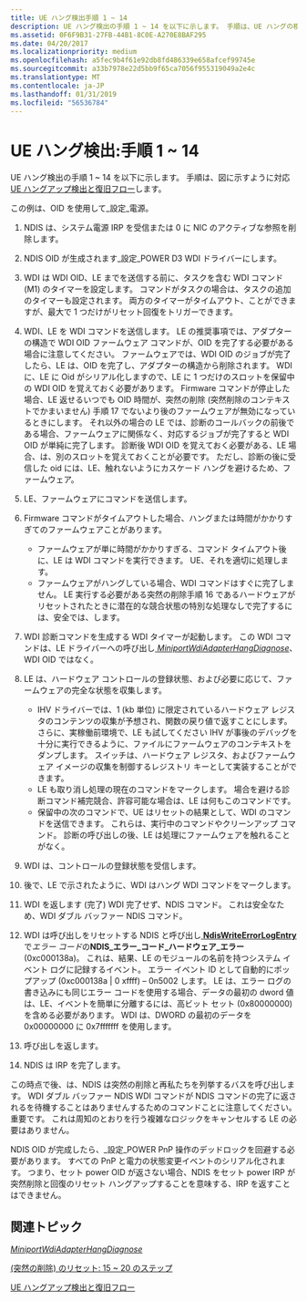 ```yaml
---
title: UE ハング検出手順 1 ~ 14
description: UE ハング検出の手順 1 ~ 14 を以下に示します。 手順は、UE ハングの検出と回復のフローの図に対応します。
ms.assetid: 0F6F9B31-27FB-44B1-8C0E-A270E8BAF295
ms.date: 04/20/2017
ms.localizationpriority: medium
ms.openlocfilehash: a5fec9b4f61e92db8fd486339e658afcef99745e
ms.sourcegitcommit: a33b7978e22d5bb9f65ca7056f955319049a2e4c
ms.translationtype: MT
ms.contentlocale: ja-JP
ms.lasthandoff: 01/31/2019
ms.locfileid: "56536784"
---
```

# <a name="ue-hang-detection-steps-1-14"></a>UE ハング検出:手順 1 ~ 14


UE ハング検出の手順 1 ~ 14 を以下に示します。 手順は、図に示すように対応[UE ハングアップ検出と復旧フロー](wdi-ue-hang-detection-and-recovery-flow.md)します。

この例は、OID を使用して\_設定\_電源。

1.  NDIS は、システム電源 IRP を受信または 0 に NIC のアクティブな参照を削除します。
2.  NDIS OID が生成されます\_設定\_POWER D3 WDI ドライバーにします。
3.  WDI は WDI OID、LE までを送信する前に、タスクを含む WDI コマンド (M1) のタイマーを設定します。 コマンドがタスクの場合は、タスクの追加のタイマーも設定されます。 両方のタイマーがタイムアウト、ことができますが、最大で 1 つだけがリセット回復をトリガーできます。
4.  WDI、LE を WDI コマンドを送信します。 LE の推奨事項では、アダプターの構造で WDI OID ファームウェア コマンドが、OID を完了する必要がある場合に注意してください。 ファームウェアでは、WDI OID のジョブが完了したら、LE は、OID を完了し、アダプターの構造から削除されます。 WDI に、LE に Oid がシリアル化しますので、LE に 1 つだけのスロットを保留中の WDI OID を覚えておく必要があります。 Firmware コマンドが停止した場合、LE 返せるいつでも OID 時間が、突然の削除 (突然削除のコンテキストでかまいません) 手順 17 でないより後のファームウェアが無効になっているときにします。 それ以外の場合の LE では、診断のコールバックの前後である場合、ファームウェアに関係なく、対応するジョブが完了すると WDI OID が単純に完了します。 診断後 WDI OID を覚えておく必要がある、LE 場合、は、別のスロットを覚えておくことが必要です。 ただし、診断の後に受信した oid には、LE、触れないようにカスケード ハングを避けるため、ファームウェア。
5.  LE、ファームウェアにコマンドを送信します。
6.  Firmware コマンドがタイムアウトした場合、ハングまたは時間がかかりすぎてのファームウェアことがあります。
    -   ファームウェアが単に時間がかかりすぎる、コマンド タイムアウト後に、LE は WDI コマンドを実行できます。 UE、それを適切に処理します。
    -   ファームウェアがハングしている場合、WDI コマンドはすぐに完了しません。 LE 実行する必要がある突然の削除手順 16 であるハードウェアがリセットされたときに潜在的な競合状態の特別な処理なしで完了するには、安全では、します。

7.  WDI 診断コマンドを生成する WDI タイマーが起動します。 この WDI コマンドは、LE ドライバーへの呼び出し[ *MiniportWdiAdapterHangDiagnose*](https://msdn.microsoft.com/library/windows/hardware/mt297558)、WDI OID ではなく。
8.  LE は、ハードウェア コントロールの登録状態、および必要に応じて、ファームウェアの完全な状態を収集します。
    -   IHV ドライバーでは、1 (kb 単位) に限定されているハードウェア レジスタのコンテンツの収集が予想され、関数の戻り値で返すことにします。 さらに、実稼働前環境で、LE も試してください IHV が事後のデバッグを十分に実行できるように、ファイルにファームウェアのコンテキストをダンプします。 スイッチは、ハードウェア レジスタ、およびファームウェア イメージの収集を制御するレジストリ キーとして実装することができます。
    -   LE も取り消し処理の現在のコマンドをマークします。 場合を避ける診断コマンド補完競合、許容可能な場合は、LE は何もこのコマンドです。
    -   保留中の次のコマンドで、UE はリセットの結果として、WDI のコマンドを送信できます。 これらは、実行中のコマンドやクリーンアップ コマンド。 診断の呼び出しの後、LE は処理にファームウェアを触れることがなく。

9.  WDI は、コントロールの登録状態を受信します。
10. 後で、LE で示されたように、WDI はハング WDI コマンドをマークします。
11. WDI を返します (完了) WDI 完了せず、NDIS コマンド。 これは安全なため、WDI ダブル バッファー NDIS コマンド。
12. WDI は呼び出しをリセットする NDIS と呼び出し[ **NdisWriteErrorLogEntry** ](https://msdn.microsoft.com/library/windows/hardware/ff564663)で*エラー コード*の**NDIS\_エラー\_コード\_ハードウェア\_エラー** (0xc000138a)。 これは、結果、LE のモジュールの名前を持つシステム イベント ログに記録するイベント。 エラー イベント ID として自動的にポップアップ (0xc000138a | 0 xffff) – 0n5002 します。 LE は、エラー ログの書き込みにも同じエラー コードを使用する場合、データの最初の dword 値は、LE、イベントを簡単に分離するには、高ビット セット (0x80000000) を含める必要があります。 WDI は、DWORD の最初のデータを 0x00000000 に 0x7fffffff を使用します。
13. 呼び出しを返します。
14. NDIS は IRP を完了します。

この時点で後、は、NDIS は突然の削除と再私たちを列挙するバスを呼び出します。 WDI ダブル バッファー NDIS WDI コマンドが NDIS コマンドの完了に返されるを待機することはありませんするためのコマンドことに注意してください。 重要です。 これは周知のとおりを行う複雑なロジックをキャンセルする LE の必要はありません。

NDIS OID が完成したら、\_設定\_POWER PnP 操作のデッドロックを回避する必要があります。 すべての PnP と電力の状態変更イベントのシリアル化されます。 つまり、セット power OID が返さない場合、NDIS をセット power IRP が突然削除と回復のリセット ハングアップすることを意味する、IRP を返すことはできません。

## <a name="related-topics"></a>関連トピック


[*MiniportWdiAdapterHangDiagnose*](https://msdn.microsoft.com/library/windows/hardware/mt297558)

[(突然の削除) のリセット: 15 ~ 20 のステップ](wdi-reset--surprise-remove---steps-15-20.md)

[UE ハングアップ検出と復旧フロー](wdi-ue-hang-detection-and-recovery-flow.md)

 

 






